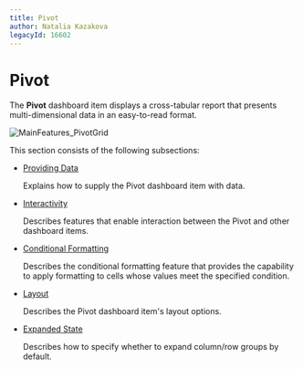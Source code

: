```yaml
---
title: Pivot
author: Natalia Kazakova
legacyId: 16602
---
```

# Pivot
The **Pivot** dashboard item displays a cross-tabular report that presents multi-dimensional data in an easy-to-read format.

![MainFeatures_PivotGrid](../../../images/img18212.png)

This section consists of the following subsections:
* [Providing Data](pivot/providing-data.md)
	
	Explains how to supply the Pivot dashboard item with data.
* [Interactivity](pivot/interactivity.md)
	
	Describes features that enable interaction between the Pivot and other dashboard items.
* [Conditional Formatting](pivot/conditional-formatting.md)
	
	Describes the conditional formatting feature that provides the capability to apply formatting to cells whose values meet the specified condition.
* [Layout](pivot/layout.md)
	
	Describes the Pivot dashboard item's layout options.
* [Expanded State](pivot/expanded-state.md)
	
	Describes how to specify whether to expand column/row groups by default.